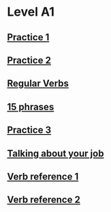 # Level A1
## [Practice 1](practice1.md)
## [Practice 2](practice2.md)
## [Regular Verbs](regular-verbs.md)
## [15 phrases](15-phrases.md)
## [Practice 3](practice3.md)
## [Talking about your job](occupation.md)
## [Verb reference 1](verb-reference1.md)
## [Verb reference 2](verb-reference2.md)
